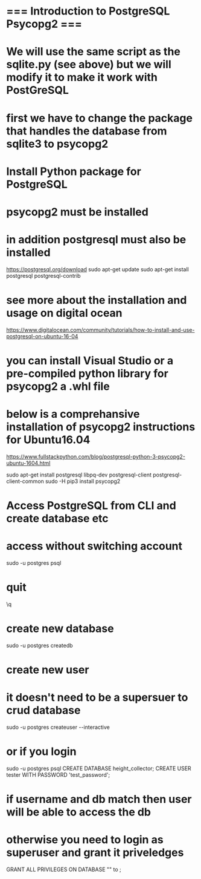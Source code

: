# ===  Introduction to PostgreSQL Psycopg2 ===

# We will use the same script as the sqlite.py (see above) but we will modify it to make it work with PostGreSQL

# first we have to change the package that handles the database from sqlite3 to psycopg2


# Install Python package for PostgreSQL
# psycopg2 must be installed

# in addition postgresql must also be installed
https://postgresql.org/download
sudo apt-get update
sudo apt-get install postgresql postgresql-contrib

# see more about the installation and usage on digital ocean
https://www.digitalocean.com/community/tutorials/how-to-install-and-use-postgresql-on-ubuntu-16-04
# you can install Visual Studio or a pre-compiled python library for psycopg2 a .whl file
# below is a comprehansive installation of psycopg2 instructions for Ubuntu16.04
https://www.fullstackpython.com/blog/postgresql-python-3-psycopg2-ubuntu-1604.html

sudo apt-get install postgresql libpq-dev postgresql-client postgresql-client-common
sudo -H pip3 install psycopg2



# Access PostgreSQL from CLI and create database etc
# access without switching account
sudo -u postgres psql

# quit
\q

# create new database
sudo -u postgres createdb <dbname>

# create new user
# it doesn't need to be a supersuer to crud database
sudo -u postgres createuser --interactive

# or if you login
sudo -u postgres psql
CREATE DATABASE height_collector;
CREATE USER tester WITH PASSWORD 'test_password';

# if username and db match then user will be able to access the db
# otherwise you need to login as superuser and grant it priveledges
GRANT ALL PRIVILEGES ON DATABASE "<dbname>" to <username>;
